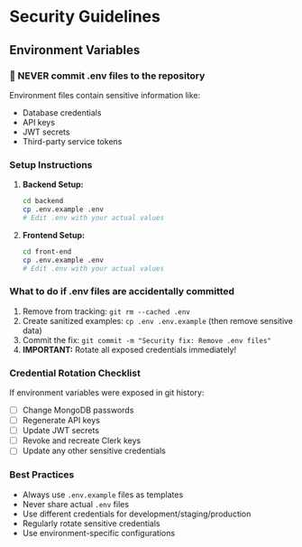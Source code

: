 # Security Guidelines

## Environment Variables

### 🚨 NEVER commit .env files to the repository

Environment files contain sensitive information like:

- Database credentials
- API keys
- JWT secrets
- Third-party service tokens

### Setup Instructions

1. **Backend Setup:**

   ```bash
   cd backend
   cp .env.example .env
   # Edit .env with your actual values
   ```

2. **Frontend Setup:**

   ```bash
   cd front-end
   cp .env.example .env
   # Edit .env with your actual values
   ```

### What to do if .env files are accidentally committed

1. Remove from tracking: `git rm --cached .env`
2. Create sanitized examples: `cp .env .env.example` (then remove sensitive data)
3. Commit the fix: `git commit -m "Security fix: Remove .env files"`
4. **IMPORTANT:** Rotate all exposed credentials immediately!

### Credential Rotation Checklist

If environment variables were exposed in git history:

- [ ] Change MongoDB passwords
- [ ] Regenerate API keys
- [ ] Update JWT secrets
- [ ] Revoke and recreate Clerk keys
- [ ] Update any other sensitive credentials

### Best Practices

- Always use `.env.example` files as templates
- Never share actual `.env` files
- Use different credentials for development/staging/production
- Regularly rotate sensitive credentials
- Use environment-specific configurations
